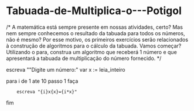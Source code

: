 # Tabuada-de-Multiplica-o---Potigol
/* A matemática está sempre presente em nossas atividades, certo? Mas nem sempre conhecemos o resultado da tabuada para todos os números, não é mesmo? Por esse motivo, os primeiros exercícios serão relacionados à construção de algoritmos para o cálculo da tabuada.  Vamos começar? Utilizando o para, construa um algoritmo que receberá 1 número e que apresentará a tabuada de multiplicação do número fornecido. */

escreva ""Digite um número:"
var x := leia_inteiro

para i de 1 ate 10 passo 1 faça
	
    	escreva "{i}x{x}={i*x}"
   
fim
